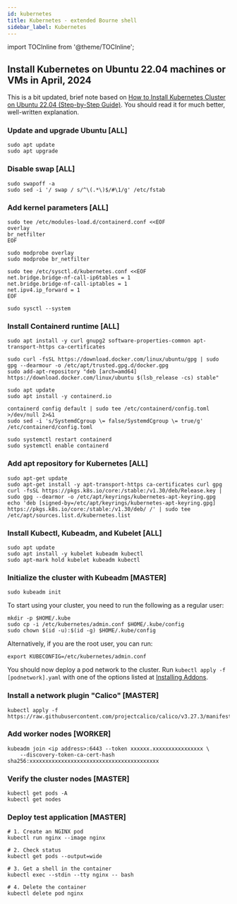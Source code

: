 ```yaml
---
id: kubernetes
title: Kubernetes - extended Bourne shell
sidebar_label: Kubernetes
---
```


import TOCInline from '@theme/TOCInline';

<TOCInline toc={toc} />

## Install Kubernetes on Ubuntu 22.04 machines or VMs in April, 2024

This is a bit updated, brief note based on [How to Install Kubernetes Cluster on Ubuntu 22.04 (Step-by-Step Guide)](https://hbayraktar.medium.com/how-to-install-kubernetes-cluster-on-ubuntu-22-04-step-by-step-guide-7dbf7e8f5f99). You should read it for much better, well-written explanation.

### Update and upgrade Ubuntu [ALL]

```
sudo apt update
sudo apt upgrade
```

### Disable swap [ALL]

```
sudo swapoff -a
sudo sed -i '/ swap / s/^\(.*\)$/#\1/g' /etc/fstab
```

### Add kernel parameters [ALL]

```
sudo tee /etc/modules-load.d/containerd.conf <<EOF
overlay
br_netfilter
EOF
```

```
sudo modprobe overlay
sudo modprobe br_netfilter
```

```
sudo tee /etc/sysctl.d/kubernetes.conf <<EOF
net.bridge.bridge-nf-call-ip6tables = 1
net.bridge.bridge-nf-call-iptables = 1
net.ipv4.ip_forward = 1
EOF
```

```
sudo sysctl --system
```

### Install Containerd runtime [ALL]

```
sudo apt install -y curl gnupg2 software-properties-common apt-transport-https ca-certificates
```

```
sudo curl -fsSL https://download.docker.com/linux/ubuntu/gpg | sudo gpg --dearmour -o /etc/apt/trusted.gpg.d/docker.gpg
sudo add-apt-repository "deb [arch=amd64] https://download.docker.com/linux/ubuntu $(lsb_release -cs) stable"

sudo apt update
sudo apt install -y containerd.io
```

```
containerd config default | sudo tee /etc/containerd/config.toml >/dev/null 2>&1
sudo sed -i 's/SystemdCgroup \= false/SystemdCgroup \= true/g' /etc/containerd/config.toml
```

```
sudo systemctl restart containerd
sudo systemctl enable containerd
```

### Add apt repository for Kubernetes [ALL]

```
sudo apt-get update
sudo apt-get install -y apt-transport-https ca-certificates curl gpg
curl -fsSL https://pkgs.k8s.io/core:/stable:/v1.30/deb/Release.key | sudo gpg --dearmor -o /etc/apt/keyrings/kubernetes-apt-keyring.gpg
echo 'deb [signed-by=/etc/apt/keyrings/kubernetes-apt-keyring.gpg] https://pkgs.k8s.io/core:/stable:/v1.30/deb/ /' | sudo tee /etc/apt/sources.list.d/kubernetes.list
```

### Install Kubectl, Kubeadm, and Kubelet [ALL]

```
sudo apt update
sudo apt install -y kubelet kubeadm kubectl
sudo apt-mark hold kubelet kubeadm kubectl
```

### Initialize the cluster with Kubeadm [MASTER]

```
sudo kubeadm init
```

To start using your cluster, you need to run the following as a regular user:

```
mkdir -p $HOME/.kube
sudo cp -i /etc/kubernetes/admin.conf $HOME/.kube/config
sudo chown $(id -u):$(id -g) $HOME/.kube/config
```

Alternatively, if you are the root user, you can run:

```
export KUBECONFIG=/etc/kubernetes/admin.conf
```

You should now deploy a pod network to the cluster. Run `kubectl apply -f [podnetwork].yaml` with one of the options listed at [Installing Addons](https://kubernetes.io/docs/concepts/cluster-administration/addons/).

### Install a network plugin "Calico" [MASTER]

```
kubectl apply -f https://raw.githubusercontent.com/projectcalico/calico/v3.27.3/manifests/calico.yaml
```

### Add worker nodes [WORKER]

```
kubeadm join <ip address>:6443 --token xxxxxx.xxxxxxxxxxxxxxxx \
    --discovery-token-ca-cert-hash sha256:xxxxxxxxxxxxxxxxxxxxxxxxxxxxxxxxxxxxxxxxx
```

### Verify the cluster nodes [MASTER]

```
kubectl get pods -A
kubectl get nodes
```

### Deploy test application [MASTER]

```
# 1. Create an NGINX pod
kubectl run nginx --image nginx

# 2. Check status
kubectl get pods --output=wide

# 3. Get a shell in the container
kubectl exec --stdin --tty nginx -- bash

# 4. Delete the container
kubectl delete pod nginx
```